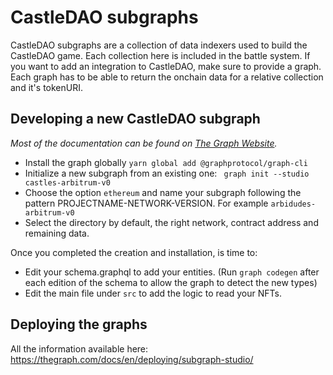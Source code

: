 # CastleDAO subgraphs 

CastleDAO subgraphs are a collection of data indexers used to build the CastleDAO game. 
Each collection here is included in the battle system. If you want to add an integration to CastleDAO, make sure to provide a graph. 
Each graph has to be able to return the onchain data for a relative collection and it's tokenURI. 



## Developing a new CastleDAO subgraph

*Most of the documentation can be found on [The Graph Website](https://thegraph.com/docs/en/developing/creating-a-subgraph/).*

- Install the graph globally `yarn global add @graphprotocol/graph-cli`
- Initialize a new subgraph from an existing one: ` graph init --studio castles-arbitrum-v0`
- Choose the option `ethereum` and name your subgraph following the pattern PROJECTNAME-NETWORK-VERSION. For example `arbidudes-arbitrum-v0`
- Select the directory by default, the right network, contract address and remaining data.

Once you completed the creation and installation, is time to:
- Edit your schema.graphql to add your entities. (Run `graph codegen` after each edition of the schema to allow the graph to detect the new types)
- Edit the main file under `src` to add the logic to read your NFTs. 

## Deploying the graphs

All the information available here: https://thegraph.com/docs/en/deploying/subgraph-studio/
